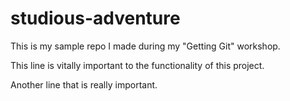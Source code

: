 # studious-adventure
This is my sample repo I made during my "Getting Git" workshop.

This line is vitally important to the functionality of this project.

Another line that is really important.

